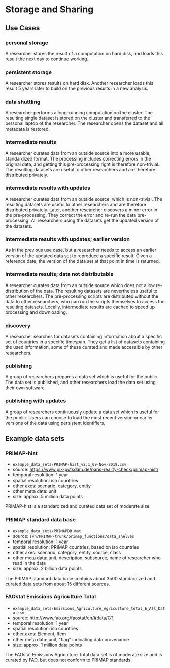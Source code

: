# Storage and Sharing
## Use Cases
### personal storage
A researcher stores the result of a computation on hard disk, and loads this result the next day to continue working.
### persistent storage
A researcher stores results on hard disk. Another researcher loads this result 5 years later to build on the previous results in a new analysis.
### data shuttling
A researcher performs a long-running computation on the cluster. The resulting single dataset is stored on the cluster and transferred to the personal laptop of the researcher. The researcher opens the dataset and all metadata is restored.
### intermediate results
A researcher curates data from an outside source into a more usable, standardized format. The processing includes correcting errors in the original data, and getting this pre-processing right is therefore non-trivial. The resulting datasets are useful to other researchers and are therefore distributed privately.
### intermediate results with updates
A researcher curates data from an outside source, which is non-trivial. The resulting datasets are useful to other researchers and are therefore distributed privately. Later, another researcher discovers a minor error in the pre-processing. They correct the error and re-run the data pre-processing. All researchers using the datasets get the updated version of the datasets.
### intermediate results with updates; earlier version
As in the previous use case, but a researcher needs to access an earlier version of the updated data set to reproduce a specific result. Given a reference date, the version of the data set at that point in time is returned.
### intermediate results; data not distributable
A researcher curates data from an outside source which does not allow re-distribution of the data. The resulting datasets are nevertheless useful to other researchers. The pre-processing scripts are distributed without the data to other researchers, who can run the scripts themselves to access the resulting datasets. Locally, intermediate results are cached to speed up processing and downloading.
### discovery
A researcher searches for datasets containing information about a specific set of countries in a specific timespan. They get a list of datasets containing the used information, some of these curated and made accessible by other researchers.
### publishing
A group of researchers prepares a data set which is useful for the public. The data set is published, and other researchers load the data set using their own software.
### publishing with updates
A group of researchers continuously update a data set which is useful for the public. Users can choose to load the most recent version or earlier versions of the data using persistent identifiers.

## Example data sets
### PRIMAP-hist
* `example_data_sets/PRIMAP-hist_v2.1_09-Nov-2019.csv`
* source: https://www.pik-potsdam.de/paris-reality-check/primap-hist/
* temporal resolution: 1 year
* spatial resolution: iso countries
* other axes: scenario, category, entity
* other meta data: unit
* size: approx. 5 million data points

PRIMAP-hist is a standardized and curated data set of moderate size.

### PRIMAP standard data base
* `example_data_sets/PRIMAPDB.mat`
* source: `svn/PRIMAP/trunk/primap_functions/data_shelves`
* temporal resolution: 1 year
* spatial resolution: PRIMAP countries, based on iso countries
* other axes: scenario, category, entity, source, class
* other meta data: unit, description, subsource, name of researcher who read in the data
* size: approx. 2 billion data points

The PRIMAP standard data base contains about 3500 standardized and curated data sets from about 15 different sources.

### FAOstat Emissions Agriculture Total
* `example_data_sets/Emissions_Agriculture_Agriculture_total_E_All_Data.csv`
* source: http://www.fao.org/faostat/en/#data/GT
* temporal resolution: 1 year
* spatial resolution: iso countries
* other axes: Element, Item
* other meta data: unit, "flag" indicating data provenance
* size: approx. 1 million data points

The FAOstat Emissions Agriculture Total data set is of moderate size and is curated by FAO, but does not conform to PRIMAP standards.
